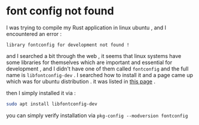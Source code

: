 # font config not found

I was trying to compile my Rust application in linux ubuntu , and I encountered an error :
```
library fontconfig for development not found !
```

and I searched a bit through the web , it seems that linux systems have some libraries for themselves which are important and essential for development , and I didn't have one of them called `fontconfig` and the full name is `libfontconfig-dev` . I searched how to install it and a page came up which was for ubuntu distribution . it was listed in [this page](https://launchpad.net/ubuntu/+source/fontconfig) .

then I simply installed it via :

```bash
sudo apt install libfontconfig-dev
```

you can simply verify installation via `pkg-config --modversion fontconfig`
